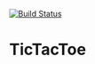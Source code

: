 [![Build Status](https://travis-ci.org/Ithrottaralfarnir/TicTacToe.png)](https://travis-ci.org/Ithrottaralfarnir/TicTacToe)
# TicTacToe
